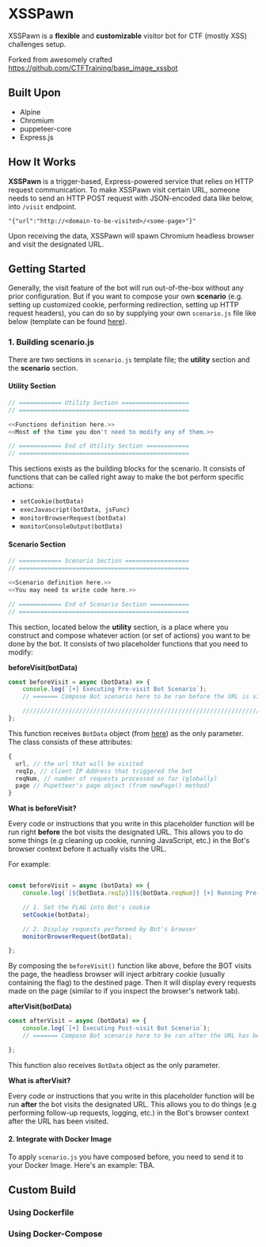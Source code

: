 # XSSPawn
XSSPawn is a **flexible** and **customizable** visitor bot for CTF (mostly XSS) challenges setup.

Forked from awesomely crafted https://github.com/CTFTraining/base_image_xssbot

## Built Upon
- Alpine
- Chromium
- puppeteer-core
- Express.js

## How It Works
**XSSPawn** is a trigger-based, Express-powered service that relies on HTTP request communication. To make XSSPawn visit certain URL, someone needs to send an HTTP POST request with JSON-encoded data like below, into `/visit` endpoint.

```
"{"url":"http://<domain-to-be-visited>/<some-page>"}"
```

Upon receiving the data, XSSPawn will spawn Chromium headless browser and visit the designated URL.

## Getting Started

Generally, the visit feature of the bot will run out-of-the-box without any prior configuration. But if you want to compose your own **scenario** (e.g. setting up customized cookie, performing redirection, setting up HTTP request headers), you can do so by supplying your own `scenario.js` file like below (template can be found [here](src/scenario.js)).

### 1. Building **scenario.js**

There are two sections in `scenario.js` template file; the **utility** section and the **scenario** section. 

#### Utility Section

```javascript
// ============ Utility Section ===================
// ================================================

<<Functions definition here.>>
<<Most of the time you don't need to modify any of them.>>

// ============ End of Utility Section ============
// ================================================
```

This sections exists as the building blocks for the scenario. It consists of functions that can be called right away to make the bot perform specific actions:
- `setCookie(botData)`
- `execJavascript(botData, jsFunc)`
- `monitorBrowserRequest(botData)`
- `monitorConsoleOutput(botData)`

#### Scenario Section
```javascript
// ============ Scenario Section ==================
// ================================================

<<Scenario definition here.>>
<<You may need to write code here.>>

// ============ End of Scenario Section ===========
// ================================================
```

This section, located below the **utility** section, is a place where you construct and compose whatever action (or set of actions) you want to be done by the bot. It consists of two placeholder functions that you need to modify:

**beforeVisit(botData)**
```javascript
const beforeVisit = async (botData) => {
    console.log(`[+] Executing Pre-visit Bot Scenario`);
    // ======= Compose Bot scenario here to be ran before the URL is visited =======

    //////////////////////////////////////////////////////////////////////////////////
};
```
This function receives `BotData` object (from [here](src/helper.js)) as the only parameter. The class consists of these attributes:
```javascript
{
  url, // the url that will be visited
  reqIp, // client IP Address that triggered the bot
  reqNum, // number of requests processed so far (globally)
  page // Pupetteer's page object (from newPage() method)
}
```

**What is beforeVisit?**

Every code or instructions that you write in this placeholder function will be run right **before** the bot visits the designated URL. This allows you to do some things (e.g cleaning up cookie, running JavaScript, etc.) in the Bot's browser context before it actually visits the URL.

For example:
```javascript

const beforeVisit = async (botData) => {
    console.log(`[${botData.reqIp}][${botData.reqNum}] [+] Running Pre-visit Scenario`);

    // 1. Set the FLAG into Bot's cookie
    setCookie(botData);

    // 2. Display requests performed by Bot's browser
    monitorBrowserRequest(botData);

};
```

By composing the `beforeVisit()` function like above, before the BOT visits the page, the headless browser will inject arbitrary cookie (usually containing the flag) to the destined page. Then it will display every requests made on the page (similar to if you inspect the browser's network tab).

**afterVisit(botData)**
```javascript
const afterVisit = async (botData) => {
    console.log(`[+] Executing Post-visit Bot Scenario`);
    // ======= Compose Bot scenario here to be ran after the URL has been visited =======

};
```
This function also receives `BotData` object as the only parameter.

**What is afterVisit?**

Every code or instructions that you write in this placeholder function will be run **after** the bot visits the designated URL. This allows you to do things (e.g performing follow-up requests, logging, etc.) in the Bot's browser context after the URL has been visited.

#### 2. Integrate with Docker Image

To apply `scenario.js` you have composed before, you need to send it to your Docker Image. Here's an example:
TBA.

## Custom Build

### Using Dockerfile
### Using Docker-Compose

